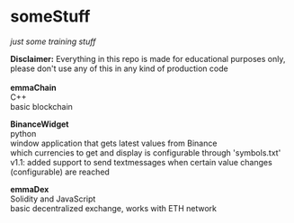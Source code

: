 # someStuff
*just some training stuff*</BR>

**Disclaimer:** 
Everything in this repo is made for educational purposes only, please don't use any of this in any kind of production code
</BR></BR>
<B>emmaChain</B></BR>
C++</BR>
basic blockchain 

<B>BinanceWidget</B></BR>
python</BR>
window application that gets latest values from Binance</BR>
which currencies to get and display is configurable through 'symbols.txt'</BR>
v1.1: added support to send textmessages when certain value changes (configurable) are reached

<B>emmaDex</B></BR>
Solidity and JavaScript</BR>
basic decentralized exchange, works with ETH network
